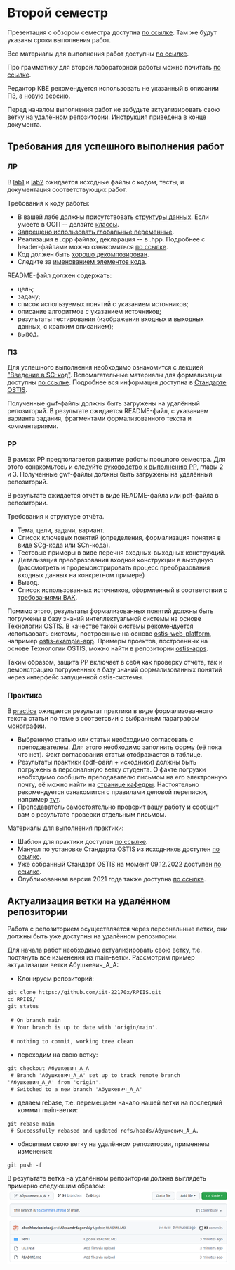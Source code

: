 # Второй семестр

Презентация с обзором семестра доступна [по ссылке](https://docs.google.com/presentation/d/1Pe7_sMhdOYMRU1PgU8F-CNSgpaiJfcJn5fQOXTUrBxk/edit?usp=sharing). Там же будут указаны сроки выполнения работ.

Все материалы для выполнения работ доступны [по ссылке](https://drive.google.com/drive/folders/1Lte76B6TTWHNOtO7m_WsU7xJ1StBmp2F?usp=sharing).

Про грамматику для второй лабораторной работы можно почитать [по ссылке](https://ru.wikipedia.org/wiki/%D0%A4%D0%BE%D1%80%D0%BC%D0%B0_%D0%91%D1%8D%D0%BA%D1%83%D1%81%D0%B0_%E2%80%94_%D0%9D%D0%B0%D1%83%D1%80%D0%B0).

Редактор KBE рекомендуется использовать не указанный в описании ПЗ, а [новую версию](https://github.com/ostis-dev/kbe/releases/tag/v0.4.0).

Перед началом выполнения работ не забудьте актуализировать свою ветку на удалённом репозитории. Инструкция приведена в конце документа.

## Требования для успешного выполнения работ

### ЛР
В [lab1](./lab1/) и [lab2](./lab2/) ожидается исходные файлы с кодом, тесты, и документация соответствующих работ. 

Требования к коду работы:
- В вашей лабе должны присутствовать [структуры данных](https://www.w3schools.com/cpp/cpp_structs.asp). Если умеете в ООП -- делайте [классы](https://www.w3schools.com/cpp/cpp_classes.asp). 
- [Запрещено использовать глобальные переменные](https://stackoverflow.com/questions/484635/are-global-variables-bad). 
- Реализация в .срр файлах, декларация -- в .hpp. Подробнее с header-файлами можно ознакомиться [по ссылке](https://learn.microsoft.com/en-us/cpp/cpp/header-files-cpp?view=msvc-170). 
- Код должен быть [хорошо декомпозирован](https://www.learning.com/blog/decomposition-in-computational-thinking/). 
- Следите за [именованием элементов кода](https://www.geeksforgeeks.org/naming-convention-in-c/).

README-файл должен содержать:
- цель;
- задачу;
- список используемых понятий с указанием источников;
- описание алгоритмов с указанием источников;
- результаты тестирования (изображения входных и выходных данных, с кратким описанием);
- вывод.


### ПЗ
Для успешного выполнения необходимо ознакомится с лекцией ["Введение в SC-код"](https://youtu.be/kNulTEIEQyg). Вспомагательные материалы для формализации доступны [по ссылке]( https://drive.google.com/drive/folders/1YcFCikH9WaXeDmWPGPtRTk34FsCmLkVl?usp=sharing). Подробнее вся информация доступна в [Стандарте OSTIS](https://drive.google.com/file/d/1iOB-XHD1Fu6KBANWJZLJJ4nT7aZzOw-G/view?usp=share_link).

Полученные gwf-файлы должны быть загружены на удалённый репозиторий. В результате ожидается README-файл, с указанием варианта задания, фрагментами формализованного текста и комментариями. 


### РР
В рамках РР предполагается развитие работы прошлого семестра. Для этого ознакомьтесь и следуйте [руководство к выполнению РР](https://drive.google.com/drive/folders/1RSriLOZWpxyozHjUa1Kz3uZtIr0PixVh), главы 2 и 3.
Полученные gwf-файлы должны быть загружены на удалённый репозиторий.

В результате ожидается отчёт в виде README-файла или pdf-файла в репозитории.

Требования к структуре отчёта.
- Тема, цели, задачи, вариант.
- Список ключевых понятий (определения, формализация понятия в виде SCg-кода или SCn-кода). 
- Тестовые примеры в виде перечня входных-выходных конструкций.
- Детализация преобразования входной конструкции в выходную (рассмотреть и продемонстрировать процесс преобразования входных данных на конкретном примере)  
- Вывод.
- Список использованных источников, оформленный в соответствии с [требованиями ВАК](https://vak.gov.by/be/bibliographicDescription).

Помимо этого, результаты формализованных понятий должны быть погружены в базу знаний интеллектуальной системы на основе Технологии OSTIS. В качестве такой системы рекомендуется использовать системы, построенные на основе [ostis-web-platform](https://github.com/ostis-ai/ostis-web-platform), например [ostis-example-app](https://github.com/ostis-apps/ostis-example-app). Примеры проектов, построенных на основе Технологии OSTIS, можно найти в репозитории [ostis-apps](https://github.com/ostis-apps). 

Таким образом, защита РР включает в себя как проверку отчёта, так и демонстрацию погруженных в базу знаний формализованных понятий через интерфейс запущенной ostis-системы. 

### Практика
В [practice](./practice/) ожидается результат практики в виде формализованного текста статьи по теме в соответсвии с выбранным параграфом монографии. 

- Выбранную статью или статьи необходимо согласовать с преподавателем. Для этого необходимо заполнить форму (её пока что нет). Факт согласования статьи отображается в таблице.
- Результаты практики (pdf-файл + исходники) должны быть погружены в персональную ветку студента. О факте погрузки необходимо сообщить преподавателю письмом на его электронную почту, её можно найти на [странице кафедры](https://www.bsuir.by/ru/kaf-iit/sostav-kafedry). Настоятельно рекомендуется ознакомится с правилами деловой переписки, например [тут](https://www.unicraft.org/blog/8292/delovaya-perepiska/).
- Преподаватель самостоятельно проверит вашу работу и сообщит вам о результате проверки отдельным письмом.

Материалы для выполнения практики:
- Шаблон для практики доступен [по ссылке](https://www.overleaf.com/read/zdxvwzgnwbzw). 
- Мануал по установке Стандарта OSTIS из исходников доступен [по ссылке](https://docs.google.com/document/d/167ZeRKsdFtGN3R4tvT6svBQLF9YFaPZvjNHZcSAyZ1U/edit?usp=sharing). 
- Уже собранный Стандарт OSTIS на момент 09.12.2022 доступен [по ссылке](https://drive.google.com/file/d/1iOB-XHD1Fu6KBANWJZLJJ4nT7aZzOw-G/view?usp=share_link). 
- Опубликованная версия 2021 года также доступна [по ссылке](https://libeldoc.bsuir.by/handle/123456789/45813).


## Актуализация ветки на удалённом репозитории

Работа с репозиторием осуществляется через персональные ветки, они должны быть уже доступны на удалённом репозитории. 

Для начала работ необходимо актуализировать свою ветку, т.е. подтянуть все изменения из main-ветки. Рассмотрим пример актуализации ветки Абушкевич_А_А:
- Клонируем репозиторий:
```
git clone https://github.com/iit-22170x/RPIIS.git
cd RPIIS/
git status

 # On branch main
 # Your branch is up to date with 'origin/main'.

 # nothing to commit, working tree clean
```
- переходим на свою ветку:
```
git checkout Абушкевич_А_А
 # Branch 'Абушкевич_А_А' set up to track remote branch 'Абушкевич_А_А' from 'origin'.
 # Switched to a new branch 'Абушкевич_А_А'
```
- делаем rebase, т.е. перемещаем начало нашей ветки на последний коммит main-ветки:
```
git rebase main
 # Successfully rebased and updated refs/heads/Абушкевич_А_А.
```
- обновляем свою ветку на удалённом репозитории, применяем изменения:
```
git push -f
```
В результате ветка на удалённом репозитории должна выглядеть примерно следующим образом: 
![результат актуализации ветки](img/rebase_result.png)

